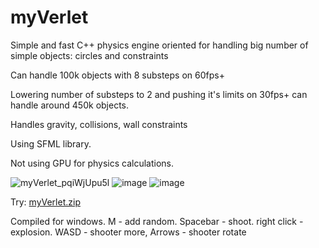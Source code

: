 # myVerlet

Simple and fast C++ physics engine oriented for handling big number of simple objects: circles and constraints  

Can handle 100k objects with 8 substeps on 60fps+  

Lowering number of substeps to 2 and pushing it's limits on 30fps+ can handle around 450k objects.  

Handles gravity, collisions, wall constraints  

Using SFML library.  

Not using GPU for physics calculations.  

![myVerlet_pqiWjUpu5l](https://github.com/ronikiienko/myVerlet/assets/106737540/fadf1ffc-47d6-4a30-97c9-e7726acefb3e)
![image](https://github.com/ronikiienko/myVerlet/assets/106737540/5402b812-5c53-4290-8cb6-b0d48e0ffb65)
![image](https://github.com/ronikiienko/myVerlet/assets/106737540/d5d2cdc9-ee5b-4dea-a775-57e176f7549e)

Try:
[myVerlet.zip](https://github.com/ronikiienko/myVerlet/files/13621572/myVerlet.zip)


Compiled for windows. M - add random. Spacebar - shoot. right click - explosion. WASD - shooter more, Arrows - shooter rotate
